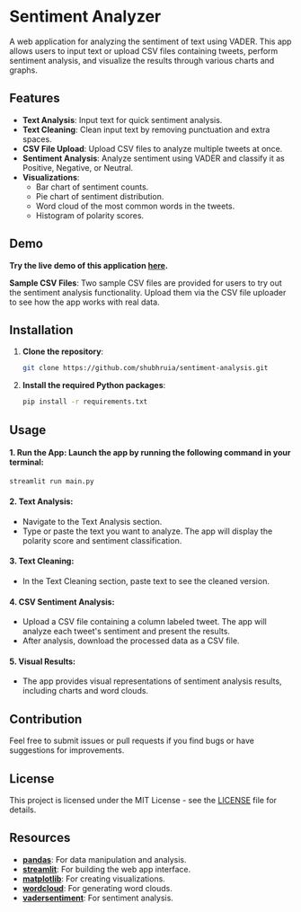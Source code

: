 # Sentiment Analyzer

A web application for analyzing the sentiment of text using VADER. This app allows users to input text or upload CSV files containing tweets, perform sentiment analysis, and visualize the results through various charts and graphs.

## Features

- **Text Analysis**: Input text for quick sentiment analysis.
- **Text Cleaning**: Clean input text by removing punctuation and extra spaces.
- **CSV File Upload**: Upload CSV files to analyze multiple tweets at once.
- **Sentiment Analysis**: Analyze sentiment using VADER and classify it as Positive, Negative, or Neutral.
- **Visualizations**:
  - Bar chart of sentiment counts.
  - Pie chart of sentiment distribution.
  - Word cloud of the most common words in the tweets.
  - Histogram of polarity scores.

## Demo

**Try the live demo of this application [here](https://sentimentanalysistweets.streamlit.app/).**

**Sample CSV Files**: Two sample CSV files are provided for users to try out the sentiment analysis functionality. Upload them via the CSV file uploader to see how the app works with real data.

## Installation

1. **Clone the repository**:
   ```bash
   git clone https://github.com/shubhruia/sentiment-analysis.git
   ```

2. **Install the required Python packages**:
   ```bash
   pip install -r requirements.txt
   ```

## Usage

#### 1. Run the App: Launch the app by running the following command in your terminal:
```bash
streamlit run main.py
```
#### 2. Text Analysis:

- Navigate to the Text Analysis section.
- Type or paste the text you want to analyze. The app will display the polarity score and sentiment classification.

#### 3. Text Cleaning:

- In the Text Cleaning section, paste text to see the cleaned version.

#### 4. CSV Sentiment Analysis:

- Upload a CSV file containing a column labeled tweet. The app will analyze each tweet's sentiment and present the results.
- After analysis, download the processed data as a CSV file.

#### 5. Visual Results:

- The app provides visual representations of sentiment analysis results, including charts and word clouds.

## Contribution

Feel free to submit issues or pull requests if you find bugs or have suggestions for improvements.

## License

This project is licensed under the MIT License - see the [LICENSE](LICENSE) file for details.

## Resources

- **[pandas](https://pandas.pydata.org/)**: For data manipulation and analysis.
- **[streamlit](https://streamlit.io/)**: For building the web app interface.
- **[matplotlib](https://matplotlib.org/)**: For creating visualizations.
- **[wordcloud](https://amueller.github.io/word_cloud/)**: For generating word clouds.
- **[vadersentiment](https://github.com/cjhutto/vaderSentiment)**: For sentiment analysis.
